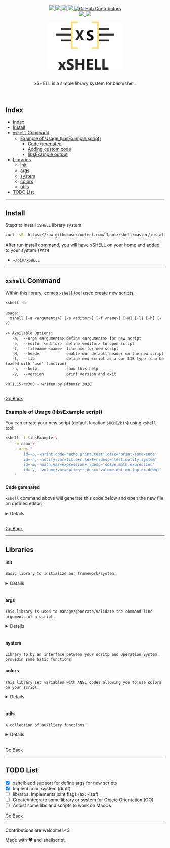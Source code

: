 <!--
 ############################################################################
 Project: xSHELL (none)
 File...: readme.md
 Created: Friday, 2022/12/30 - 04:54:21
 Author.: @fbnmtz, (fabiano.matoz@gmail.com)
 ~·~·~·~·~·~·~·~·~·~·~·~·~~·~·~·~·~·~·~·~·~·~·~·~·~~·~·~·~·~·~~·~·~·~·~·~·~·~
 Last Modified: Tuesday, 2023/02/07 - 18:26:06
 Modified By..: @fbnmtz, (fabiano.matoz@gmail.com)
 ~·~·~·~·~·~·~·~·~·~·~·~·~~·~·~·~·~·~·~·~·~·~·~·~·~~·~·~·~·~·~~·~·~·~·~·~·~·~
 Version: 0.0.21.463
 ~·~·~·~·~·~·~·~·~·~·~·~·~~·~·~·~·~·~·~·~·~·~·~·~·~~·~·~·~·~·~~·~·~·~·~·~·~·~
 Description: 
  >
 ############################################################################
 HISTORY:
-->

<p align="center">
    <a href="https://www.codefactor.io/repository/github/fbnmtz/xSHELL/">
        <img src="https://www.codefactor.io/repository/github/fbnmtz/xSHELL/badge">
    </a>
    <a href="https://github.com/fbnmtz/shell/issues">
        <img src="https://img.shields.io/github/issues/fbnmtz/shell.svg">
    </a>
    <a href="https://img.shields.io/github/forks/fbnmtz/shell.svg">
        <img src="https://img.shields.io/github/forks/fbnmtz/shell.svg">
    </a>
    <a href="https://github.com/fbnmtz/shell/stargazers">
        <img src="https://img.shields.io/github/stars/fbnmtz/shell.svg">
    </a>
    <a href="https://github.com/fbnmtz/shell/graphs/contributors">
      <img alt="GitHub Contributors" src="https://img.shields.io/github/contributors/fbnmtz/shell" />
    </a>
    </br>
    <a href="https://repology.org/metapackage/shell/versions">
        <img src="https://repology.org/badge/tiny-repos/shell.svg">
    </a>
    <a href="https://gitHub.com/fbnmtz/xSHELL/releases/">
        <img src="https://img.shields.io/github/release/fbnmtz/xSHELL.svg">
    </a>
    <!-- <a href="#">
        <img src="https://img.shields.io/github/downloads/fbnmtz/xSHELL/total">
    </a> -->
</p>

<p align="center">
    <img width="250px" src="./docs/logo.jpg" align="center" alt="GitHub Readme Stats" />
    </br></br></br>xSHELL is a simple library system for bash/shell.</br></br></br>
</p>

## Index

- [Index](#index)
- [Install](#install)
- [`xshell` Command](#xshell-command)
  - [Example of Usage (libsExample script)](#example-of-usage-libsexample-script)
    - [Code gerenated](#code-gerenated)
    - [Adding custom code](#adding-custom-code)
    - [libsExample output](#libsexample-output)
- [Libraries](#libraries)
    - [init](#init)
    - [args](#args)
    - [system](#system)
    - [colors](#colors)
    - [utils](#utils)
- [TODO List](#todo-list)

---

## Install

Steps to install `xSHELL` library system

```bash
curl -sSL https://raw.githubusercontent.com/fbnmtz/shell/master/install | bash 

```

After run install command, you will have xSHELL on your home and added to your system `$PATH`

* `~/bin/xSHELL`

---

## `xshell` Command

Within this library, comes `xshell` tool used create new scripts;

```
xshell -h

usage:
  xshell [-a <arguments>] [-e <editor>] [-f <name>] [-H] [-l] [-h] [-v]

-> Available Options:
   -a,  --args <arguments> define <arguments> for new script
   -e,  --editor <editor>  define <editor> to open script
   -f,  --filename <name>  filename for new script
   -H,  --header           enable our default header on the new script
   -l,  --lib              define new script as a our LIB type (can be loaded with 'use' function)
   -h,  --help             show this help
   -v,  --version          print version and exit

v0.1.15-rc300 - writen by @fbnmtz 2020


```

[Go Back](#index)

### Example of Usage (libsExample script)

You can create your new script (default location `$HOME/bin`) using `xshell` tool:

```bash
xshell -f libsExample \
    -e nano \
    --args "
        id=-p,--print;code='echo.print.test';desc='print-some-code' 
        id=-n,--notify;var=title+r,text+r;desc='test.notify.system' 
        id=-m,--math;var=expression+r;desc='solve.math.expression'  
        id=-V,--volume;var=option+r;desc='volume.option.(up.or.down)'
    "
```

<!-- # now, you can easily define args and usage info with 'xarg' function
# params supported:
#      * --id <shortflat,longflag>
#            this param require two params 
#                1. --var or --code
#                2. --desc
#          * --var <var1:varvalue,var2+r,var3+o>
#          * --desc <description>
# We have another param made to be used alone 
#      * --section <group name>
#            this param will group args defined after it -->

#### Code gerenated

`xshell` command above will generate this code below and open the new file on defined editor:

<details close="true">

```bash
#!/usr/bin/env bash
# script: libsExample

_AUTHOR_="@fbnmtz"
_CREATED_AT_="2023"
_CURRENT_VERSION_="0.0.1"

# ~·~·~·~·~·~·~·~·~·~·~·~·~~·~·~·~·~·~·~·~·~·~·~·~·~~·~·~·~·~·~
# shellcheck disable=SC1090,SC2154
#   * SC1090: Can't follow non-constant source. Use a directive to specify location.
#       -> cant follow or source usage
#   * SC2154: var is referenced but not assigned.
#       -> variables will be created by or library system (don't worry)

# ~·~·~·~·~·~·~·~·~·~·~·~·~~·~·~·~·~·~·~·~·~·~·~·~·~~·~·~·~·~·~
source ~/bin/xSHELL/init
use args

# ~·~·~·~·~·~·~·~·~·~·~·~·~~·~·~·~·~·~·~·~·~·~·~·~·~~·~·~·~·~·~
xarg --id -p,--print --code 'echo print test' --desc 'print-some-code'
xarg --id -n,--notify --var title+r,text+r --desc 'test notify system'
xarg --id -m,--math --var expression+r --desc 'solve math expression'
xarg --id -V,--volume --var option+r --desc 'volume option (up or down)'
# ~·~·~·~·~·~·~·~·~·~·~·~·~~·~·~·~·~·~·~·~·~·~·~·~·~~·~·~·~·~·~
# initilizae values before xrun (if you need to)

# ~·~·~·~·~·~·~·~·~·~·~·~·~~·~·~·~·~·~·~·~·~·~·~·~·~~·~·~·~·~·~
# arguments will be checked/validated here (use --xhelp arg for more info)
xrun --xreject-unknow --xrequire-one "$@"

# ~·~·~·~·~·~·~·~·~·~·~·~·~~·~·~·~·~·~·~·~·~·~·~·~·~~·~·~·~·~·~
# now put your code below


```

#### Adding custom code

After it, you can create all your code using args defined earlier.

Example:

```bash
# code for -m/--math arg
if [ -n "$expression" ] ; then
    echo $(($expression))
fi

# test notification function on lib/system 
if [ -n "$title" ]; then
    xsys.notify "$title" "$text"
fi

# test volume function on lib/system
if [ -n "$option" ]; then
    xsys.vol "--$option"
    xsys.notify Volume "$option" # - $(xsys.vol "--status")"
fi

```

#### libsExample output

The code above will generate this output

```
# check help
libsExapmle -h

usage:
  libsExapmle [-p] [-n <title> <text>] [-m <expression>] [-V <option>] [-h] [-v]

-> Custom Args:
   -p,  --print                 print some code
   -n,  --notify <title> <text> test notify system
   -m,  --math <expression>     solve math expression
   -V,  --volume <option>       volume option (up or down)

-> Information Options:
   -h,  --help                  show this help
   -v,  --version               print version and exit

v0.0.6-rc81 - writen by @fbnmtz 2023

# using --math option
libsExapmle --math "2*2"
4

```

</details>
</br>

[Go Back](#index)

<!-- ### Note about lib/args:

1. using `xarg` function, two options are automatically generated (`--help `and `--version`):

   1. --help

      `create a usage information based on defined parameters with function 'xarg'`
   2. --version

      `show de version defined by variable ${_CURRENT_VERSION_`}
2. some values come from the header information. If you don't use the same header, please define this variables before call `xrun` function:

   ```bash
   _AUTHOR_="YourNme"
   _CREATED_AT_="year"
   _CURRENT_VERSION_="X.X.X"
   ```
[Go Back](#index) -->

---

## Libraries

#### init

    Basic library to initialize our framework/system.

<details close="true">

* Variables

  * `$APP`
    * Store current script name
  * `$APP_DIR`
    * Store current script path
  * `$APP_HOME`
    * Default location to script save configs and related files
* Functions

  * `xsetHome {dir1, dir2}`
    * Create `$APP_HOME` directory. Default localtion is `$HOME/.fbnmtz/$APP`
  * `use lib1 lib2 lib3`
    * function to easily load libraries into your script
  * `xrequirements binary1 binary2`
    * function to check if a binary exists on your system. Pass program names separeted by spaces. Throw an error and exit if not found.
    * you can test conditional binarys using this syntax: `xrequirements bin1:bin2` (that means bin1 or bin2)
</details>
</br>

#### args
    This library is used to manage/generate/validate the command line arguments of a script.

<details close="true">

Functions
* `xarg`
  * used to define arguments: 
 
  ```
  # params supported:
    * --id <shortflat,longflag>
      * should be used with '--var' or '--code' 
        1. --var <var1:varvalue,var2+r,+o>
          1.1. `var:value` means this arg will set a var `var=value`
          1.2. `var+r` means this arg will require a new arg and i (can't be null)
          1.3. `var+o` means this arg accepts another argument (but can be null)
        2. --code <shell commands>
          2.1. this arg will run arg received with `eval` function
    * --desc <description>
      * define description for this argument (will be used in help/usage information)

  # Examples of usage of 'xarg' function:

  xarg --id "-h,--help"    --code "xusage --help"                      --desc "show this help"
  xarg --id "-v,--version" --code "echo "$_CURRENT_VERSION_"; exit" --desc "print version and exit"

  ```
* `xrun`
  * validates arguments 
  ```
  # params to define validations:
    * --xrequire-one
    * --xreject-unknow
    
  # set version format to use release candidate version:
    * --xversionrc

  # help / information 
    * --xdebug 
    * --xhelp
  ```
* `xhelp`
  * set help information to the script. Mostly used internally but you can use it to set header and footer information. 

  ```
  # usable argumnets
    * --header=<value>
    * --footer=<value>
  ```

* `xusage`
* `xflag_require_value`
* `xrequire_one`

</details>
</br>

#### system
    Library to by an interface between your scritp and Operation System, providin some basic functions.

#### colors
    This library set variables with ANSI codes allowing you to use colors on your script. 

<details close="true">

* Variables
  ```bash
  # reset ansi escaping
  $RESET
  # styles
  $BOLD
  $DIM
  $UNDERLINED
  $BLINK
  $REVERSE
  $HIDDEN
  # foreground colors
  $BLACK
  $RED
  $GREEN
  $YELLOW
  $BLUE
  $MAGENTA
  $CYAN
  $WHITE
  # background colors
  $BGBLACK
  $BGRED
  $BGGREEN
  $BGYELLOW
  $BGBLUE
  $BGMAGENTA
  $BGCYAN
  $BGWHITE
  ```
  
</details>
</br>

#### utils
    A collection of auxiliary functions.

<details close="true">

</details>
</br>

[Go Back](#index)

---

## TODO List

* [x] xshell: add support for define args for new scripts
* [x] Implent color system (draft)
* [ ] lib/arbs: Implements joint flags (ex: -lsaf)
* [ ] Create/integrate some library or system for Objetc Orientation (OO)
* [ ] Adjust some libs and scripts to work on MacOs

[Go Back](#index)

---

Contributions are welcome! &lt;3

Made with ❤️ and shellscript.
